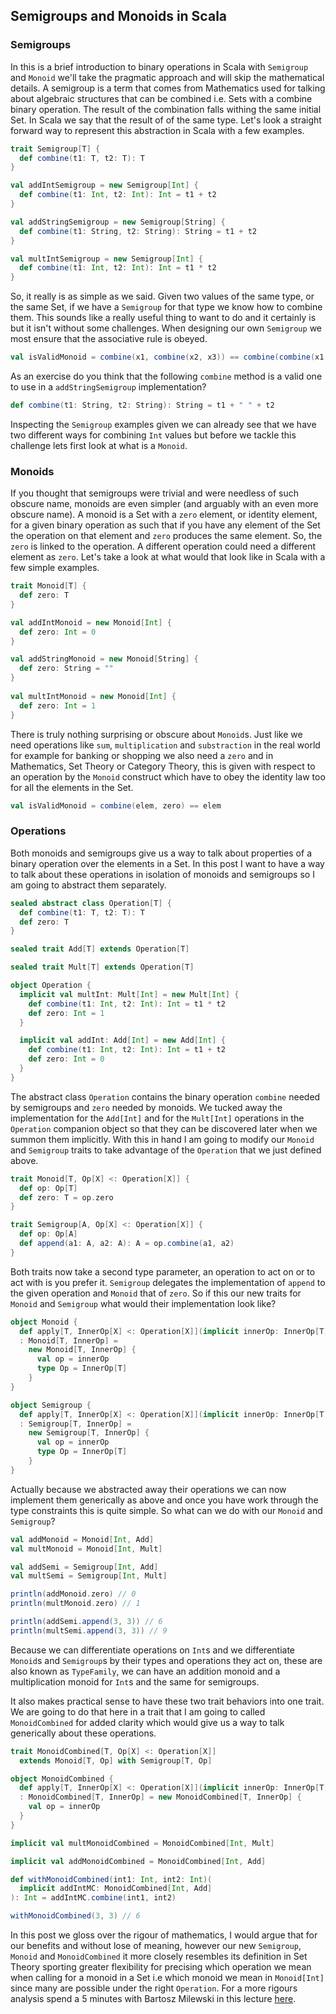 ## Semigroups and Monoids in Scala

### Semigroups

In this is a brief introduction to binary operations in Scala with `Semigroup` and `Monoid` we'll take the pragmatic approach and will skip the mathematical details. A semigroup is a term that comes from Mathematics used for talking about algebraic structures that can be combined i.e. Sets with a combine binary operation. The result of the combination falls withing the same initial Set. In Scala we say that the result of of the same type. Let's look a straight forward way to represent this abstraction in Scala with a few examples.

```scala
trait Semigroup[T] {
  def combine(t1: T, t2: T): T
}

val addIntSemigroup = new Semigroup[Int] {
  def combine(t1: Int, t2: Int): Int = t1 + t2
}

val addStringSemigroup = new Semigroup[String] {
  def combine(t1: String, t2: String): String = t1 + t2
}

val multIntSemigroup = new Semigroup[Int] {
  def combine(t1: Int, t2: Int): Int = t1 * t2
}
```

So, it really is as simple as we said. Given two values of the same type, or the same Set, if we have a `Semigroup` for that type we know how to combine them. This sounds like a really useful thing to want to do and it certainly is but it isn't without some challenges. When designing our own `Semigroup` we most ensure that the associative rule is obeyed.

```scala
val isValidMonoid = combine(x1, combine(x2, x3)) == combine(combine(x1, x2), x3)
```

As an exercise do you think that the following `combine` method is a valid one to use in a `addStringSemigroup` implementation?

```scala
def combine(t1: String, t2: String): String = t1 + " " + t2
```

Inspecting the `Semigroup` examples given we can already see that we have two different ways for combining `Int` values but before we tackle this challenge lets first look at what is a `Monoid`.

### Monoids

If you thought that semigroups were trivial and were needless of such obscure name, monoids are even simpler (and arguably with an even more obscure name). A monoid is a Set with a `zero` element, or identity element, for a given binary operation as such that if you have any element of the Set the operation on that element and `zero` produces the same element. So, the `zero` is linked to the operation. A different operation could need a different element as `zero`. Let's take a look at what would that look like in Scala with a few simple examples.

```scala
trait Monoid[T] {
  def zero: T
}

val addIntMonoid = new Monoid[Int] {
  def zero: Int = 0
}

val addStringMonoid = new Monoid[String] {
  def zero: String = ""
}
 
val multIntMonoid = new Monoid[Int] {
  def zero: Int = 1
}
```

There is truly nothing surprising or obscure about `Monoid`s. Just like we need operations like `sum`, `multiplication` and `substraction` in the real world for example for banking or shopping we also need a `zero` and in Mathematics, Set Theory or Category Theory, this is given with respect to an operation by the `Monoid` construct which have to obey the identity law too for all the elements in the Set.

```scala
val isValidMonoid = combine(elem, zero) == elem
```

### Operations

Both monoids and semigroups give us a way to talk about properties of a binary operation over the elements in a Set. In this post I want to have a way to talk about these operations in isolation of monoids and semigroups so I am going to abstract them separately.

```scala
sealed abstract class Operation[T] {
  def combine(t1: T, t2: T): T
  def zero: T
}

sealed trait Add[T] extends Operation[T]

sealed trait Mult[T] extends Operation[T]

object Operation {
  implicit val multInt: Mult[Int] = new Mult[Int] {
    def combine(t1: Int, t2: Int): Int = t1 * t2
    def zero: Int = 1
  }

  implicit val addInt: Add[Int] = new Add[Int] {
    def combine(t1: Int, t2: Int): Int = t1 + t2
    def zero: Int = 0
  }
}
```

The abstract class `Operation` contains the binary operation `combine` needed by semigroups and `zero` needed by monoids. We tucked away the implementation for the `Add[Int]` and for the `Mult[Int]` operations in the `Operation` companion object so that they can be discovered later when we summon them implicitly. With this in hand I am going to modify our `Monoid` and `Semigroup` traits to take advantage of the `Operation` that we just defined above.

```scala
trait Monoid[T, Op[X] <: Operation[X]] {
  def op: Op[T]
  def zero: T = op.zero
}

trait Semigroup[A, Op[X] <: Operation[X]] {
  def op: Op[A]
  def append(a1: A, a2: A): A = op.combine(a1, a2)
}
```

Both traits now take a second type parameter, an operation to act on or to act with is you prefer it. `Semigroup` delegates the implementation of `append` to the given operation and `Monoid` that of `zero`. So if this our new traits for `Monoid` and `Semigroup` what would their implementation look like?

```scala
object Monoid {
  def apply[T, InnerOp[X] <: Operation[X]](implicit innerOp: InnerOp[T])
  : Monoid[T, InnerOp] =
    new Monoid[T, InnerOp] {
      val op = innerOp
      type Op = InnerOp[T]
    }
}

object Semigroup {
  def apply[T, InnerOp[X] <: Operation[X]](implicit innerOp: InnerOp[T])
  : Semigroup[T, InnerOp] =
    new Semigroup[T, InnerOp] {
      val op = innerOp
      type Op = InnerOp[T]
    }
}
```

Actually because we abstracted away their operations we can now implement them generically as above and once you have work through the type constraints this is quite simple. So what can we do with our `Monoid` and `Semigroup`?

```scala
val addMonoid = Monoid[Int, Add]
val multMonoid = Monoid[Int, Mult]

val addSemi = Semigroup[Int, Add]
val multSemi = Semigroup[Int, Mult]

println(addMonoid.zero) // 0
println(multMonoid.zero) // 1

println(addSemi.append(3, 3)) // 6
println(multSemi.append(3, 3)) // 9
```

Because we can differentiate operations on `Int`s and we differentiate `Monoid`s and `Semigroup`s by their types and operations they act on, these are also known as `TypeFamily`, we can have an addition monoid and a multiplication monoid for `Int`s and the same for semigroups.

It also makes practical sense to have these two trait behaviors into one trait. We are going to do that here in a trait that I am going to called `MonoidCombined` for added clarity which would give us a way to talk generically about these operations.

```scala
trait MonoidCombined[T, Op[X] <: Operation[X]] 
  extends Monoid[T, Op] with Semigroup[T, Op]

object MonoidCombined {
  def apply[T, InnerOp[X] <: Operation[X]](implicit innerOp: InnerOp[T])
  : MonoidCombined[T, InnerOp] = new MonoidCombined[T, InnerOp] {
    val op = innerOp
  }
}

implicit val multMonoidCombined = MonoidCombined[Int, Mult]

implicit val addMonoidCombined = MonoidCombined[Int, Add]

def withMonoidCombined(int1: Int, int2: Int)(
  implicit addIntMC: MonoidCombined[Int, Add]
): Int = addIntMC.combine(int1, int2)

withMonoidCombined(3, 3) // 6
``` 

In this post we gloss over the rigour of mathematics, I would argue that for our benefits and without lose of meaning, however our new `Semigroup`, `Monoid` and `MonoidCombined` it more closely resembles its definition in Set Theory sporting greater flexibility for precising which operation we mean when calling for a monoid in a Set i.e which monoid we mean in `Monoid[Int]` since many are possible under the right `Operation`. For a more rigours analysis spend a 5 minutes with Bartosz Milewski in this lecture [here](https://youtu.be/aZjhqkD6k6w?t=1968).
